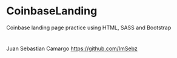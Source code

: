 # CoinbaseLanding
Coinbase landing page practice using HTML, SASS and Bootstrap

#
Juan Sebastian Camargo https://github.com/ImSebz

